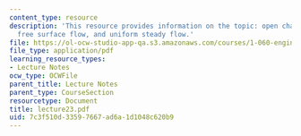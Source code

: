 ```yaml
---
content_type: resource
description: 'This resource provides information on the topic: open channel flow or
  free surface flow, and uniform steady flow.'
file: https://ol-ocw-studio-app-qa.s3.amazonaws.com/courses/1-060-engineering-mechanics-ii-spring-2006/7c3f510d33597667ad6a1d1048c620b9_lecture23.pdf
file_type: application/pdf
learning_resource_types:
- Lecture Notes
ocw_type: OCWFile
parent_title: Lecture Notes
parent_type: CourseSection
resourcetype: Document
title: lecture23.pdf
uid: 7c3f510d-3359-7667-ad6a-1d1048c620b9
---
```

